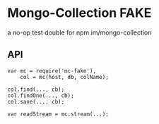 # Mongo-Collection FAKE
    
a no-op test double for npm.im/mongo-collection

## API

    var mc = require('mc-fake'),
        col = mc(host, db, colName);

    col.find(..., cb);
    col.findOne(..., cb);
    col.save(..., cb);

    var readStream = mc.stream(...);
